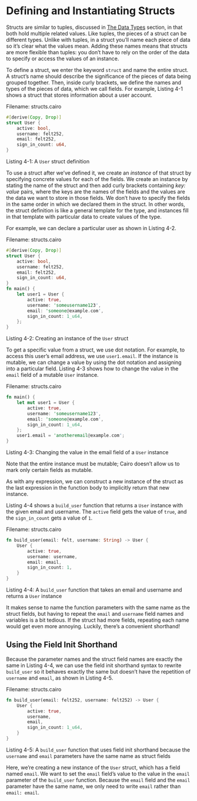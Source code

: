 # Defining and Instantiating Structs

Structs are similar to tuples, discussed in [The Data Types](ch02-02-data-types.md) section, in that both hold multiple related values. Like tuples, the pieces of a struct can be different types. Unlike with tuples, in a struct you’ll name each piece of data so it’s clear what the values mean. Adding these names means that structs are more flexible than tuples: you don’t have to rely on the order of the data to specify or access the values of an instance.

To define a struct, we enter the keyword `struct` and name the entire struct. A struct’s name should describe the significance of the pieces of data being grouped together. Then, inside curly brackets, we define the names and types of the pieces of data, which we call fields. For example, Listing 4-1 shows a struct that stores information about a user account.

<span class="filename">Filename: structs.cairo</span>

```rust
#[derive(Copy, Drop)]
struct User {
    active: bool,
    username: felt252,
    email: felt252,
    sign_in_count: u64,
}
```

<span class="caption">Listing 4-1: A `User` struct definition</span>

To use a struct after we’ve defined it, we create an _instance_ of that struct by specifying concrete values for each of the fields.
We create an instance by stating the name of the struct and then add curly brackets containing _key: value_ pairs, where the keys are the names of the fields and the values are the data we want to store in those fields. We don’t have to specify the fields in the same order in which we declared them in the struct. In other words, the struct definition is like a general template for the type, and instances fill in that template with particular data to create values of the type.

For example, we can declare a particular user as shown in Listing 4-2.

<span class="filename">Filename: structs.cairo</span>

```rust
#[derive(Copy, Drop)]
struct User {
    active: bool,
    username: felt252,
    email: felt252,
    sign_in_count: u64,
}
fn main() {
    let user1 = User {
        active: true,
        username: 'someusername123',
        email: 'someone@example.com',
        sign_in_count: 1_u64,
    };
}
```

<span class="caption">Listing 4-2: Creating an instance of the `User` struct</span>

To get a specific value from a struct, we use dot notation. For example, to access this user’s email address, we use `user1.email`. If the instance is mutable, we can change a value by using the dot notation and assigning into a particular field. Listing 4-3 shows how to change the value in the `email` field of a mutable `User` instance.

<span class="filename">Filename: structs.cairo</span>

```rust
fn main() {
    let mut user1 = User {
        active: true,
        username: 'someusername123',
        email: 'someone@example.com',
        sign_in_count: 1_u64,
    };
    user1.email = 'anotheremail@example.com';
}
```

<span class="caption">Listing 4-3: Changing the value in the email field of a `User` instance</span>

Note that the entire instance must be mutable; Cairo doesn’t allow us to mark only certain fields as mutable.

As with any expression, we can construct a new instance of the struct as the last expression in the function body to implicitly return that new instance.

Listing 4-4 shows a `build_user` function that returns a `User` instance with the given email and username. The `active` field gets the value of `true`, and the `sign_in_count` gets a value of `1`.

<span class="filename">Filename: structs.cairo</span>

```rust
fn build_user(email: felt, username: String) -> User {
    User {
        active: true,
        username: username,
        email: email,
        sign_in_count: 1,
    }
}
```

<span class="caption">Listing 4-4: A `build_user` function that takes an email and username and returns a `User` instance</span>

It makes sense to name the function parameters with the same name as the struct fields, but having to repeat the `email` and `username` field names and variables is a bit tedious. If the struct had more fields, repeating each name would get even more annoying. Luckily, there’s a convenient shorthand!

## Using the Field Init Shorthand

Because the parameter names and the struct field names are exactly the same in Listing 4-4, we can use the field init shorthand syntax to rewrite `build_user` so it behaves exactly the same but doesn’t have the repetition of `username` and `email`, as shown in Listing 4-5.

<span class="filename">Filename: structs.cairo</span>

```rust
fn build_user(email: felt252, username: felt252) -> User {
    User {
        active: true,
        username,
        email,
        sign_in_count: 1_u64,
    }
}
```

<span class="caption">Listing 4-5: A `build_user` function that uses field init shorthand because the `username` and `email` parameters have the same name as struct fields</span>

Here, we’re creating a new instance of the `User` struct, which has a field named `email`. We want to set the `email` field’s value to the value in the `email` parameter of the `build_user` function. Because the `email` field and the `email` parameter have the same name, we only need to write `email` rather than `email: email`.

